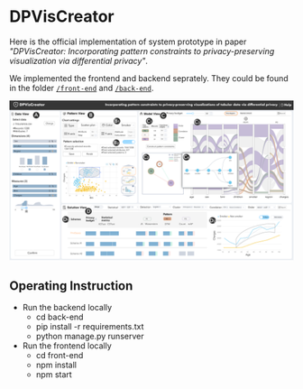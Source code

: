 # DPVisCreator

Here is the official implementation of system prototype in paper _"DPVisCreator: Incorporating pattern constraints to privacy-preserving visualization via differential privacy"_.

We implemented the frontend and backend seprately. They could be found in the folder [`/front-end`](front-end/) and [`/back-end`](back-end/).

![system](./system.png)

## Operating Instruction

- Run the backend locally
  - cd back-end
  - pip install -r requirements.txt
  - python manage.py runserver
- Run the frontend locally
  - cd front-end
  - npm install
  - npm start
